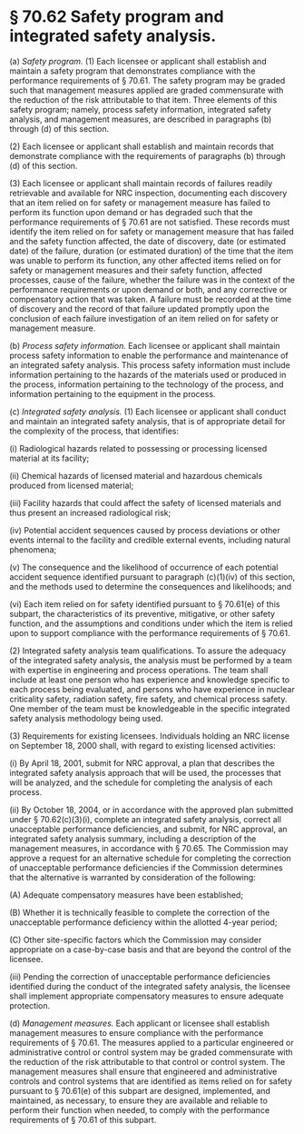 # § 70.62   Safety program and integrated safety analysis.

(a) *Safety program.* (1) Each licensee or applicant shall establish and maintain a safety program that demonstrates compliance with the performance requirements of § 70.61. The safety program may be graded such that management measures applied are graded commensurate with the reduction of the risk attributable to that item. Three elements of this safety program; namely, process safety information, integrated safety analysis, and management measures, are described in paragraphs (b) through (d) of this section. 


(2) Each licensee or applicant shall establish and maintain records that demonstrate compliance with the requirements of paragraphs (b) through (d) of this section. 


(3) Each licensee or applicant shall maintain records of failures readily retrievable and available for NRC inspection, documenting each discovery that an item relied on for safety or management measure has failed to perform its function upon demand or has degraded such that the performance requirements of § 70.61 are not satisfied. These records must identify the item relied on for safety or management measure that has failed and the safety function affected, the date of discovery, date (or estimated date) of the failure, duration (or estimated duration) of the time that the item was unable to perform its function, any other affected items relied on for safety or management measures and their safety function, affected processes, cause of the failure, whether the failure was in the context of the performance requirements or upon demand or both, and any corrective or compensatory action that was taken. A failure must be recorded at the time of discovery and the record of that failure updated promptly upon the conclusion of each failure investigation of an item relied on for safety or management measure. 


(b) *Process safety information.* Each licensee or applicant shall maintain process safety information to enable the performance and maintenance of an integrated safety analysis. This process safety information must include information pertaining to the hazards of the materials used or produced in the process, information pertaining to the technology of the process, and information pertaining to the equipment in the process. 


(c) *Integrated safety analysis.* (1) Each licensee or applicant shall conduct and maintain an integrated safety analysis, that is of appropriate detail for the complexity of the process, that identifies: 


(i) Radiological hazards related to possessing or processing licensed material at its facility; 


(ii) Chemical hazards of licensed material and hazardous chemicals produced from licensed material; 


(iii) Facility hazards that could affect the safety of licensed materials and thus present an increased radiological risk; 


(iv) Potential accident sequences caused by process deviations or other events internal to the facility and credible external events, including natural phenomena;


(v) The consequence and the likelihood of occurrence of each potential accident sequence identified pursuant to paragraph (c)(1)(iv) of this section, and the methods used to determine the consequences and likelihoods; and 


(vi) Each item relied on for safety identified pursuant to § 70.61(e) of this subpart, the characteristics of its preventive, mitigative, or other safety function, and the assumptions and conditions under which the item is relied upon to support compliance with the performance requirements of § 70.61. 


(2) Integrated safety analysis team qualifications. To assure the adequacy of the integrated safety analysis, the analysis must be performed by a team with expertise in engineering and process operations. The team shall include at least one person who has experience and knowledge specific to each process being evaluated, and persons who have experience in nuclear criticality safety, radiation safety, fire safety, and chemical process safety. One member of the team must be knowledgeable in the specific integrated safety analysis methodology being used. 


(3) Requirements for existing licensees. Individuals holding an NRC license on September 18, 2000 shall, with regard to existing licensed activities: 


(i) By April 18, 2001, submit for NRC approval, a plan that describes the integrated safety analysis approach that will be used, the processes that will be analyzed, and the schedule for completing the analysis of each process. 


(ii) By October 18, 2004, or in accordance with the approved plan submitted under § 70.62(c)(3)(i), complete an integrated safety analysis, correct all unacceptable performance deficiencies, and submit, for NRC approval, an integrated safety analysis summary, including a description of the management measures, in accordance with § 70.65. The Commission may approve a request for an alternative schedule for completing the correction of unacceptable performance deficiencies if the Commission determines that the alternative is warranted by consideration of the following: 


(A) Adequate compensatory measures have been established; 


(B) Whether it is technically feasible to complete the correction of the unacceptable performance deficiency within the allotted 4-year period; 


(C) Other site-specific factors which the Commission may consider appropriate on a case-by-case basis and that are beyond the control of the licensee. 


(iii) Pending the correction of unacceptable performance deficiencies identified during the conduct of the integrated safety analysis, the licensee shall implement appropriate compensatory measures to ensure adequate protection. 


(d) *Management measures.* Each applicant or licensee shall establish management measures to ensure compliance with the performance requirements of § 70.61. The measures applied to a particular engineered or administrative control or control system may be graded commensurate with the reduction of the risk attributable to that control or control system. The management measures shall ensure that engineered and administrative controls and control systems that are identified as items relied on for safety pursuant to § 70.61(e) of this subpart are designed, implemented, and maintained, as necessary, to ensure they are available and reliable to perform their function when needed, to comply with the performance requirements of § 70.61 of this subpart. 




